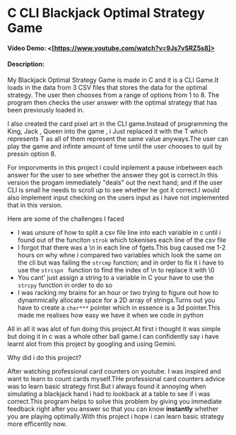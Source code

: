 # C CLI Blackjack Optimal Strategy Game
#### Video Demo:  <[https://www.youtube.com/watch?v=9Js7vSRZ5s8]>
#### Description:
My Blackjack Optimal Strategy Game is made in C and it is a CLI Game.It loads in the data from 3 CSV files that stores the data for the optimal strategy.
The user then chooses from a range of options from 1 to 8. The program then checks the user answer with the optimal strategy that has been previously loaded in.

I also created the card pixel art in the CLI game.Instead of programming the King, Jack , Queen into the game , i Just replaced it with the T which represents T as all of them represent the same value anyways.The user can play the game and infinte amount of time until the user chooses to quit by pressin option 8.

For imporvments in this project i could inplement a pause inbetween each answer for the user to see whether the answer they got is correct.In this version the progam immediately "deals" out the next hand; and if the user CLI is small he needs to scroll up to see whether he got it correct.I would also implement input checking on the users input as i have not implemented that in this version.

Here are some of the challenges I faced
- I was unsure of how to split a csv file line into each variable in c until i found out of the funciton `strok` which tokenises each line of the csv file
- I forgot that there was a \n in each line of fgets.This bug caused me 1-2 hours on why whne i compared two variables which look the same on the cli but was failing the `strcmp` function; and in order to fix it i have to use the `strcspn ` function to find the index of \n to replace it with \0
- You cant' just assign a string to a variable in C your have to use the `strcpy` function in order to do so
- I was racking my brains for an hour or two trying to figure out how to dynammically allocate space for a 2D array of strings.Turns out you have to create a `char***` pointer which in essence is a 3d pointer.This made me realises how easy we have it when we code in python

All in all it was alot of fun doing this project.At first i thought it was simple but doing it in c was a whole other ball game.I can confidently say i have learnt alot from this project by googling and using Gemini.

Why did i do this project?

After watching professional card counters on youtube. I was inspired and want to learn to count cards myself.THe professional card counters advice was to learn basic strategy first.But i always found it annoying when simulating a blackjack hand i had to lookback at a table to see if i was correct.This program helps to solve this problem by giving you immediate feedback right after you answer so that you can know **instantly** whether you are playing optimally.With this project i hope i can learn basic strategy more efficently now.
